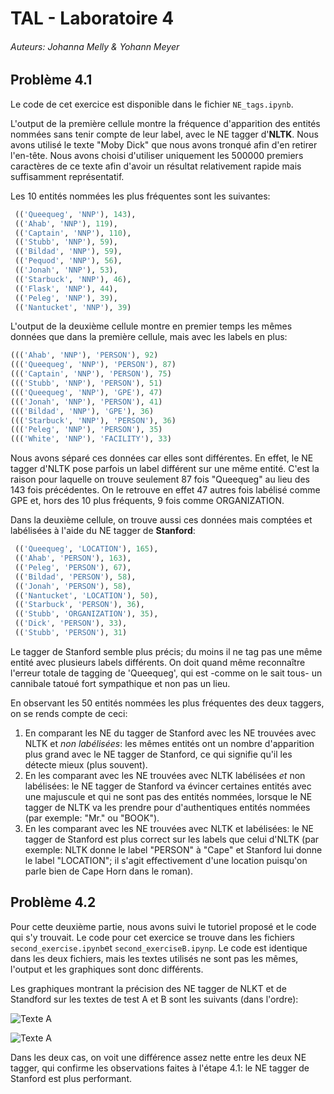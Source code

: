 # TAL - Laboratoire 4
###### Auteurs: Johanna Melly & Yohann Meyer

## Problème 4.1

Le code de cet exercice est disponible dans le fichier `NE_tags.ipynb`.

L'output de la première cellule montre la fréquence d'apparition des entités nommées sans tenir compte de leur label, avec le NE tagger d'**NLTK**. Nous avons utilisé le texte "Moby Dick" que nous avons tronqué afin d'en retirer l'en-tête. Nous avons choisi d'utiliser uniquement les 500000 premiers caractères de ce texte afin d'avoir un résultat relativement rapide mais suffisamment représentatif.

Les 10 entités nommées les plus fréquentes sont les suivantes:

```python
 (('Queequeg', 'NNP'), 143),
 (('Ahab', 'NNP'), 119),
 (('Captain', 'NNP'), 110),
 (('Stubb', 'NNP'), 59),
 (('Bildad', 'NNP'), 59),
 (('Pequod', 'NNP'), 56),
 (('Jonah', 'NNP'), 53),
 (('Starbuck', 'NNP'), 46),
 (('Flask', 'NNP'), 44),
 (('Peleg', 'NNP'), 39),
 (('Nantucket', 'NNP'), 39)
```

L'output de la deuxième cellule montre en premier temps les mêmes données que dans la première cellule, mais avec les labels en plus:

```python
((('Ahab', 'NNP'), 'PERSON'), 92)
((('Queequeg', 'NNP'), 'PERSON'), 87)
((('Captain', 'NNP'), 'PERSON'), 75)
((('Stubb', 'NNP'), 'PERSON'), 51)
((('Queequeg', 'NNP'), 'GPE'), 47)
((('Jonah', 'NNP'), 'PERSON'), 41)
((('Bildad', 'NNP'), 'GPE'), 36)
((('Starbuck', 'NNP'), 'PERSON'), 36)
((('Peleg', 'NNP'), 'PERSON'), 35)
((('White', 'NNP'), 'FACILITY'), 33)
```

Nous avons séparé ces données car elles sont différentes. En effet, le NE tagger d'NLTK pose parfois un label différent sur une même entité. C'est la raison pour laquelle on trouve seulement 87 fois "Queequeg"  au lieu des 143 fois précédentes. On le retrouve en effet 47 autres fois labélisé comme GPE et, hors des 10 plus fréquents, 9 fois comme ORGANIZATION.

Dans la deuxième cellule, on trouve aussi ces données mais comptées et labélisées à l'aide du NE tagger de **Stanford**:

```python
 (('Queequeg', 'LOCATION'), 165),
 (('Ahab', 'PERSON'), 163),
 (('Peleg', 'PERSON'), 67),
 (('Bildad', 'PERSON'), 58),
 (('Jonah', 'PERSON'), 58),
 (('Nantucket', 'LOCATION'), 50),
 (('Starbuck', 'PERSON'), 36),
 (('Stubb', 'ORGANIZATION'), 35),
 (('Dick', 'PERSON'), 33),
 (('Stubb', 'PERSON'), 31)
```

Le tagger de Stanford semble plus précis; du moins il ne tag pas une même entité avec plusieurs labels différents. 
On doit quand même reconnaître l'erreur totale de tagging de 'Queequeg', qui est -comme on le sait tous- un cannibale tatoué fort sympathique et non pas un lieu.

En observant les 50 entités nommées les plus fréquentes des deux taggers, on se rends compte de ceci:

1. En comparant les NE du tagger de Stanford avec les NE trouvées avec NLTK et _non labélisées_: les mêmes entités ont un nombre d'apparition plus grand avec le NE tagger de Stanford, ce qui signifie qu'il les détecte mieux (plus souvent).
2. En les comparant avec les NE trouvées avec NLTK labélisées _et_ non labélisées: le NE tagger de Stanford va évincer certaines entités avec une majuscule et qui ne sont pas des entités nommées, lorsque le NE tagger de NLTK va les prendre pour d'authentiques entités nommées (par exemple: "Mr." ou "BOOK").
3. En les comparant avec les NE trouvées avec NLTK et labélisées: le NE tagger de Stanford est plus correct sur les labels que celui d'NLTK (par exemple: NLTK donne le label "PERSON" à "Cape" et Stanford lui donne le label "LOCATION"; il s'agit effectivement d'une location puisqu'on parle bien de Cape Horn dans le roman).

## Problème 4.2

Pour cette deuxième partie, nous avons suivi le tutoriel proposé et le code qui s'y trouvait. Le code pour cet exercice se trouve dans les fichiers `second_exercise.ipynb`et `second_exerciseB.ipynp`. Le code est identique dans les deux fichiers, mais les textes utilisés ne sont pas les mêmes, l'output et les graphiques sont donc différents.

Les graphiques montrant la précision des NE tagger de NLKT et de Standford sur les textes de test A et B sont les suivants (dans l'ordre):

![Texte A](img/graph1.png)

![Texte A](img/graph2.png)

Dans les deux cas, on voit une différence assez nette entre les deux NE tagger, qui confirme les observations faites à l'étape 4.1: le NE tagger de Stanford est plus performant.
